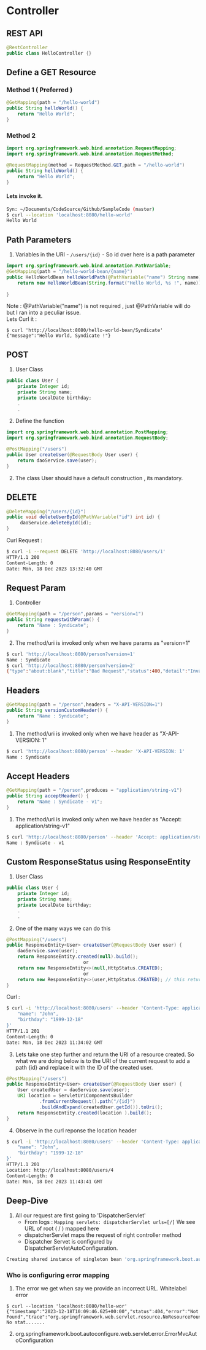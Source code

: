 # Controller

## REST API 

```java
@RestController
public class HelloController {}
```
## Define a GET Resource
### Method 1 ( Preferred ) 

```java
@GetMapping(path = "/hello-world")
public String helloWorld() {
	return "Hello World";
}
```

### Method 2

```java
import org.springframework.web.bind.annotation.RequestMapping;
import org.springframework.web.bind.annotation.RequestMethod;

@RequestMapping(method = RequestMethod.GET,path = "/hello-world")
public String helloWorld() {
	return "Hello World";
}
```

#### Lets invoke it.

```bash
Syn: ~/Documents/CodeSource/Github/SampleCode (master)
$ curl --location 'localhost:8080/hello-world'
Hello World
```

## Path Parameters

1. Variables in the URI - `/users/{id}` - So id over here is a path parameter
```java
import org.springframework.web.bind.annotation.PathVariable;
@GetMapping(path = "/hello-world-bean/{name}")
public HelloWorldBean helloWorldPath(@PathVariable("name") String name) {
	return new HelloWorldBean(String.format("Hello World, %s !", name));
	
}
```
Note : @PathVariable("name") is not required , just  @PathVariable will do but I ran into a peculiar issue.\
Lets Curl it : 

```
$ curl 'http://localhost:8080/hello-world-bean/Syndicate'
{"message":"Hello World, Syndicate !"}
```

## POST 

1. User Class 

```java
public class User {
	private Integer id;
	private String name;
	private LocalDate birthday;
    .
    .
```

2. Define the function

```java
import org.springframework.web.bind.annotation.PostMapping;
import org.springframework.web.bind.annotation.RequestBody;

@PostMapping("/users")
public User createUser(@RequestBody User user) {
	return daoService.save(user);
}
```

2. The class User should have a default construction , its mandatory.

## DELETE

```java
@DeleteMapping("/users/{id}")
public void deleteUserById(@PathVariable("id") int id) {
	 daoService.deleteById(id);
}
```
Curl Request :
```bash
$ curl -i --request DELETE 'http://localhost:8080/users/1'
HTTP/1.1 200 
Content-Length: 0
Date: Mon, 18 Dec 2023 13:32:40 GMT

```
## Request Param

1. Controller 
```java
@GetMapping(path = "/person",params = "version=1")
public String requestwithParam() {
	return "Name : Syndicate";
}
```
2. The method/uri is invoked only when we have params as "version=1"

```bash
$ curl 'http://localhost:8080/person?version=1'
Name : Syndicate
$ curl 'http://localhost:8080/person?version=2'
{"type":"about:blank","title":"Bad Request","status":400,"detail":"Invalid request parameters.","instance":"/person"}
```

## Headers

```java
@GetMapping(path = "/person",headers = "X-API-VERSION=1")
public String versionCustomHeader() {
	return "Name : Syndicate";
}
```
1. The method/uri is invoked only when we have header as "X-API-VERSION: 1"

```bash
$ curl 'http://localhost:8080/person' --header 'X-API-VERSION: 1'
Name : Syndicate
```

## Accept Headers

```java
@GetMapping(path = "/person",produces = "application/string-v1")
public String acceptHeader() {
	return "Name : Syndicate - v1";
}
```
1. The method/uri is invoked only when we have header as "Accept: application/string-v1"

```bash
$ curl 'http://localhost:8080/person' --header 'Accept: application/string-v1'
Name : Syndicate - v1
```


## Custom ResponseStatus using ResponseEntity

1. User Class 

```java
public class User {
	private Integer id;
	private String name;
	private LocalDate birthday;
    .
    .
```

2. One of the many ways we can do this

```java
@PostMapping("/users")
public ResponseEntity<User> createUser(@RequestBody User user) {
	daoService.save(user);
	return ResponseEntity.created(null).build();
                            or
    return new ResponseEntity<>(null,HttpStatus.CREATED);
                            or
    return new ResponseEntity<>(user,HttpStatus.CREATED); // this returns the user(json) as well
}
```
Curl :
```bash
$ curl -i 'http://localhost:8080/users' --header 'Content-Type: application/json' --data '{
    "name": "John",
    "birthday": "1999-12-18"
}'
HTTP/1.1 201 
Content-Length: 0
Date: Mon, 18 Dec 2023 11:34:02 GMT
```

3. Lets take one step further and return the URI of a resource created. So what we are doing below is to the URI of the current request to add a path {id} and replace it with the ID of the created user.

```java
@PostMapping("/users")
public ResponseEntity<User> createUser(@RequestBody User user) {
	User createdUser = daoService.save(user);
	URI location = ServletUriComponentsBuilder
			.fromCurrentRequest().path("/{id}")
			.buildAndExpand(createdUser.getId()).toUri();
	return ResponseEntity.created(location ).build();
}
```

4. Observe in the curl reponse the location header

```bash
$ curl -i 'http://localhost:8080/users' --header 'Content-Type: application/json' --data '{
    "name": "John",
    "birthday": "1999-12-18"
}'
HTTP/1.1 201 
Location: http://localhost:8080/users/4
Content-Length: 0
Date: Mon, 18 Dec 2023 11:43:41 GMT
```

## Deep-Dive

1. All our request are first going to 'DispatcherServlet'
   - From logs : `Mapping servlets: dispatcherServlet urls=[/]` We see URL of root ( / ) mapped here
   - dispatcherServlet maps the request of right controller method
   - Dispatcher Servet is configured by DispatcherServletAutoConfiguration.

```bash
Creating shared instance of singleton bean 'org.springframework.boot.autoconfigure.web.servlet.DispatcherServletAutoConfiguration$DispatcherServletRegistrationConfiguration
```

### Who is configuring error mapping

1. The error we get when say we provide an incorrect URL. Whitelabel error

```
$ curl --location 'localhost:8080/hello-wor'
{"timestamp":"2023-12-18T10:09:46.625+00:00","status":404,"error":"Not Found","trace":"org.springframework.web.servlet.resource.NoResourceFoundException: No stat.......
```

2. org.springframework.boot.autoconfigure.web.servlet.error.ErrorMvcAutoConfiguration


